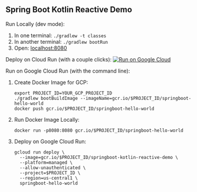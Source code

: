 Spring Boot Kotlin Reactive Demo
--------------------------------

Run Locally (dev mode):
1. In one terminal: `./gradlew -t classes`
1. In another terminal: `./gradlew bootRun`
1. Open: [localhost:8080](http://localhost:8080)

Deploy on Cloud Run (with a couple clicks):
[![Run on Google Cloud](https://deploy.cloud.run/button.svg)](https://deploy.cloud.run)

Run on Google Cloud Run (with the command line):

1. Create Docker Image for GCP:
    ```
    export PROJECT_ID=YOUR_GCP_PROJECT_ID
    ./gradlew bootBuildImage --imageName=gcr.io/$PROJECT_ID/springboot-hello-world
    docker push gcr.io/$PROJECT_ID/springboot-hello-world
    ```

1. Run Docker Image Locally:
    ```
    docker run -p8080:8080 gcr.io/$PROJECT_ID/springboot-hello-world
    ```

1. Deploy on Google Cloud Run:
    ```
    gcloud run deploy \
      --image=gcr.io/$PROJECT_ID/springboot-kotlin-reactive-demo \
      --platform=managed \
      --allow-unauthenticated \
      --project=$PROJECT_ID \
      --region=us-central1 \
      springboot-hello-world
    ```
